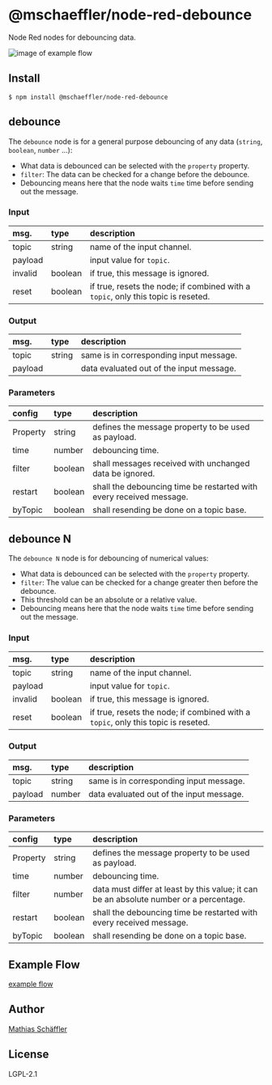 # @mschaeffler/node-red-debounce

Node Red nodes for debouncing data.

![image of example flow](https://github.com/m-schaeffler/node-red-my-nodes/raw/main/node-red-debounce/examples/debounce.png)

## Install

```
$ npm install @mschaeffler/node-red-debounce
```

## debounce

The `debounce` node is for a general purpose debouncing of any data (`string`, `boolean`, `number` ...):

- What data is debounced can be selected with the `property` property.
- `filter`: The data can be checked for a change before the debounce.
- Debouncing means here that the node waits `time` time before sending out the message.

### Input

|msg.    | type   | description                       |
|:-------|:-------|:----------------------------------|
|topic   | string | name of the input channel. |
|payload |        | input value for `topic`. |
|invalid |boolean | if true, this message is ignored. |
|reset   |boolean | if true, resets the node; if combined with a `topic`, only this topic is reseted.|

### Output

|msg.    | type   | description                       |
|:-------|:-------|:----------------------------------|
|topic   | string | same is in corresponding input message.|
|payload |        | data evaluated out of the input message.|

### Parameters

|config| type   | description                       |
|:-----|:-------|:----------------------------------|
|Property| string | defines the message property to be used as payload.|
|time    | number | debouncing time.|
|filter  |boolean | shall messages received with unchanged data be ignored.|
|restart |boolean | shall the debouncing time be restarted with every received message.|
|byTopic |boolean | shall resending be done on a topic base.|

## debounce N

The `debounce N` node is for debouncing of numerical values:

- What data is debounced can be selected with the `property` property.
- `filter`: The value can be checked for a change greater then before the debounce.
- This threshold can be an absolute or a relative value.
- Debouncing means here that the node waits `time` time before sending out the message.


### Input

|msg.    | type   | description                       |
|:-------|:-------|:----------------------------------|
|topic   | string | name of the input channel. |
|payload |        | input value for `topic`. |
|invalid |boolean | if true, this message is ignored. |
|reset   |boolean | if true, resets the node; if combined with a `topic`, only this topic is reseted.|

### Output

|msg.    | type   | description                       |
|:-------|:-------|:----------------------------------|
|topic   | string | same is in corresponding input message.|
|payload | number | data evaluated out of the input message.|

### Parameters

|config| type   | description                       |
|:-----|:-------|:----------------------------------|
|Property| string | defines the message property to be used as payload.|
|time    | number | debouncing time.|
|filter  | number | data must differ at least by this value; it can be an absolute number or a percentage.|
|restart |boolean | shall the debouncing time be restarted with every received message.|
|byTopic |boolean | shall resending be done on a topic base.|

## Example Flow

[example flow](https://github.com/m-schaeffler/node-red-my-nodes/raw/main/node-red-debounce/examples/debounce.json)

## Author

[Mathias Schäffler](https://github.com/m-schaeffler)

## License

LGPL-2.1
